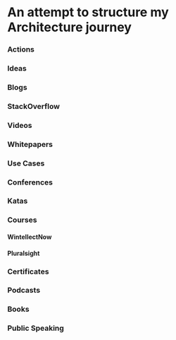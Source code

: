 # An attempt to structure my Architecture journey


### Actions



### Ideas



### Blogs


### StackOverflow


### Videos

### Whitepapers


### Use Cases

### Conferences



### Katas

### Courses


#### WintellectNow


#### Pluralsight 



### Certificates

### Podcasts


 

### Books


### Public Speaking

